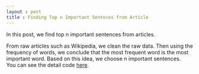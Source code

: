 ```yaml
---
layout : post
title : Finding Top n Important Senteces from Article
---
```


In this post, we find top n important sentences from articles. 




From raw articles such as Wikipedia, we clean the raw data. Then using the frequency of words, we conclude that
 the most frequent word is the most important word. Based on this idea, we choose n important sentences.<br>
You can see the detail code [here](https://github.com/limhyesu98/study_AutomaticSummarization/blob/master/ANN%20article%20data.ipynb).
